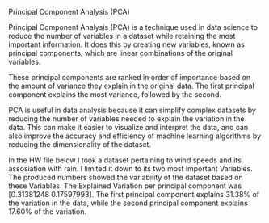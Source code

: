 Principal Component Analysis (PCA)

Principal Component Analysis (PCA) is a technique used in data science to reduce the number of variables in a dataset while retaining the most important information. It does this by creating new variables, known as principal components, which are linear combinations of the original variables.

These principal components are ranked in order of importance based on the amount of variance they explain in the original data. The first principal component explains the most variance, followed by the second.

PCA is useful in data analysis because it can simplify complex datasets by reducing the number of variables needed to explain the variation in the data. This can make it easier to visualize and interpret the data, and can also improve the accuracy and efficiency of machine learning algorithms by reducing the dimensionality of the dataset.

In the HW file below I took a dataset pertaining to wind speeds and its assosiation with rain. I limited it down to its two most important Variables. The produced numbers showed the variability of the dataset based on these Variables. The Explained Variation per principal component was [0.31381248 0.17597993]. The first principal component explains 31.38% of the variation in the data, while the second principal component explains 17.60% of the variation. 
